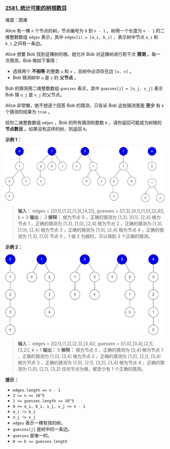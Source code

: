 ### [2581\. 统计可能的树根数目](https://leetcode.cn/problems/count-number-of-possible-root-nodes/)

难度：困难

Alice 有一棵 `n` 个节点的树，节点编号为 `0` 到 `n - 1` 。树用一个长度为 `n - 1` 的二维整数数组 `edges` 表示，其中 `edges[i] = [a_i, b_i]` ，表示树中节点 `a_i` 和 `b_i` 之间有一条边。

Alice 想要 Bob 找到这棵树的根。她允许 Bob 对这棵树进行若干次 **猜测** 。每一次猜测，Bob 做如下事情：

- 选择两个 **不相等** 的整数 `u` 和 `v` ，且树中必须存在边 `[u, v]` 。
- Bob 猜测树中 `u` 是 `v` 的 **父节点** 。

Bob 的猜测用二维整数数组 `guesses` 表示，其中 `guesses[j] = [u_j, v_j]` 表示 Bob 猜 `u_j` 是 `v_j` 的父节点。

Alice 非常懒，她不想逐个回答 Bob 的猜测，只告诉 Bob 这些猜测里面 **至少** 有 `k` 个猜测的结果为 `true` 。

给你二维整数数组 `edges` ，Bob 的所有猜测和整数 `k` ，请你返回可能成为树根的 **节点数目** 。如果没有这样的树，则返回 `0`。

**示例 1：**

![](./assets/img/Question2581_01.png)

> **输入：** edges = \[[0,1],[1,2],[1,3],[4,2]], guesses = \[[1,3],[0,1],[1,0],[2,4]], k = 3
> **输出：** 3
> **解释：**
> 根为节点 0 ，正确的猜测为 [1,3], [0,1], [2,4]
> 根为节点 1 ，正确的猜测为 [1,3], [1,0], [2,4]
> 根为节点 2 ，正确的猜测为 [1,3], [1,0], [2,4]
> 根为节点 3 ，正确的猜测为 [1,0], [2,4]
> 根为节点 4 ，正确的猜测为 [1,3], [1,0]
> 节点 0 ，1 或 2 为根时，可以得到 3 个正确的猜测。

**示例 2：**

![](./assets/img/Question2581_02.png)

> **输入：** edges = \[[0,1],[1,2],[2,3],[3,4]], guesses = \[[1,0],[3,4],[2,1],[3,2]], k = 1
> **输出：** 5
> **解释：**
> 根为节点 0 ，正确的猜测为 [3,4]
> 根为节点 1 ，正确的猜测为 [1,0], [3,4]
> 根为节点 2 ，正确的猜测为 [1,0], [2,1], [3,4]
> 根为节点 3 ，正确的猜测为 [1,0], [2,1], [3,2], [3,4]
> 根为节点 4 ，正确的猜测为 [1,0], [2,1], [3,2]
> 任何节点为根，都至少有 1 个正确的猜测。

**提示：**

- `edges.length == n - 1`
- `2 <= n <= 10^5`
- `1 <= guesses.length <= 10^5`
- `0 <= a_i, b_i, u_j, v_j <= n - 1`
- `a_i != b_i`
- `u_j != v_j`
- `edges` 表示一棵有效的树。
- `guesses[j]` 是树中的一条边。
- `guesses` 是唯一的。
- `0 <= k <= guesses.length`
